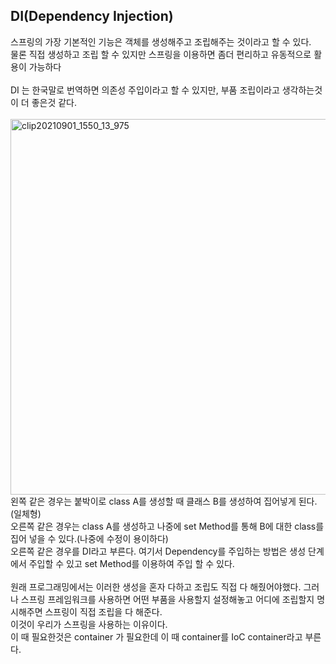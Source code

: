 ## DI(Dependency Injection)<br>

스프링의 가장 기본적인 기능은 객체를 생성해주고 조립해주는 것이라고 할 수 있다.<br>
물론 직접 생성하고 조립 할 수 있지만 스프링을 이용하면 좀더 편리하고 유동적으로 활용이 가능하다<br>
<br>
DI 는 한국말로 번역하면 의존성 주입이라고 할 수 있지만, 부품 조립이라고 생각하는것이 더 좋은것 같다.<br>
<br>
<img width="601" alt="clip20210901_1550_13_975" src="https://user-images.githubusercontent.com/77154341/131625493-bc2180c1-fb8b-4305-82ba-8eb15a103afe.png"><br>
왼쪽 같은 경우는 붙박이로 class A를 생성할 때 클래스 B를 생성하여 집어넣게 된다.(일체형) <br>
오른쪽 같은 경우는 class A를 생성하고 나중에 set Method를 통해 B에 대한 class를 집어 넣을 수 있다.(나중에 수정이 용이하다)<br>
오른쪽 같은 경우를 DI라고 부른다. 여기서 Dependency를 주입하는 방법은 생성 단계에서 주입할 수 있고 set Method를 이용하여 주입 할 수 있다. <br>
<Br>
원래 프로그래밍에서는 이러한 생성을 혼자 다하고 조립도 직접 다 해줬어야했다. 그러나 스프링 프레임워크를 사용하면 어떤 부품을 사용할지 설정해놓고 어디에 조립할지 명시해주면 스프링이 직접 조립을 다 해준다. <Br>
이것이 우리가 스프링을 사용하는 이유이다. <br>
이 때 필요한것은 container 가 필요한데 이 때 container를 IoC container라고 부른다. 
